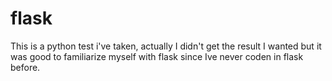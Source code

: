 # flask
This is a python test i've taken, actually I didn't get the result I wanted but it was good to familiarize myself with flask since Ive never coden in flask before.
